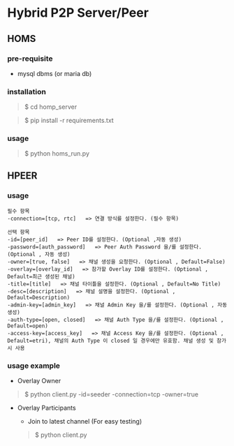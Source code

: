 # Hybrid P2P Server/Peer

## HOMS

### pre-requisite
- mysql dbms (or maria db)

### installation
>$ cd homp_server

>$ pip install -r requirements.txt

### usage

>$ python homs_run.py

## HPEER

### usage

```
필수 항목
-connection=[tcp, rtc]   => 연결 방식를 설정한다. (필수 항목)

선택 항목
-id=[peer_id]   => Peer ID를 설정한다. (Optional ,자동 생성)
-password=[auth_password]   => Peer Auth Password 을/를 설정한다. (Optional , 자동 생성)
-owner=[true, false]   => 채널 생성을 요청한다. (Optional , Default=False)
-overlay=[overlay_id]   => 참가할 Overlay ID를 설정한다. (Optional , Default=최근 생성된 채널)
-title=[title]   => 채널 타이틀을 설정한다. (Optional , Default=No Title)
-desc=[description]   => 채널 설명을 설정한다. (Optional , Default=Description)
-admin-key=[admin_key]   => 채널 Admin Key 을/를 설정한다. (Optional , 자동 생성)
-auth-type=[open, closed]   => 채널 Auth Type 을/를 설정한다. (Optional , Default=open)
-access-key=[access_key]   => 채널 Access Key 을/를 설정한다. (Optional , Default=etri), 채널의 Auth Type 이 closed 일 경우에만 유효함. 채널 생성 및 참가 시 사용
```

### usage example
* Overlay Owner
 >$ python client.py -id=seeder -connection=tcp -owner=true

* Overlay Participants

  * Join to latest channel (For easy testing)
   >$ python client.py 


